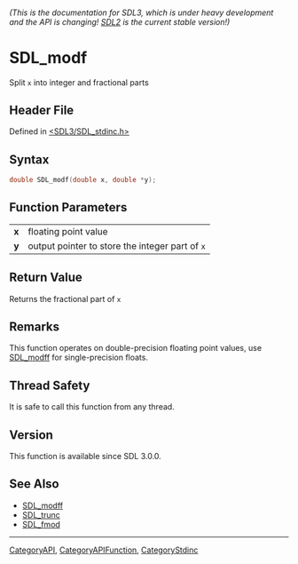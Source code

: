 ###### (This is the documentation for SDL3, which is under heavy development and the API is changing! [SDL2](https://wiki.libsdl.org/SDL2/) is the current stable version!)
# SDL_modf

Split `x` into integer and fractional parts

## Header File

Defined in [<SDL3/SDL_stdinc.h>](https://github.com/libsdl-org/SDL/blob/main/include/SDL3/SDL_stdinc.h)

## Syntax

```c
double SDL_modf(double x, double *y);

```

## Function Parameters

|           |                                                 |
| --------- | ----------------------------------------------- |
| **x**     | floating point value                            |
| **y**     | output pointer to store the integer part of `x` |

## Return Value

Returns the fractional part of `x`

## Remarks

This function operates on double-precision floating point values, use
[SDL_modff](SDL_modff) for single-precision floats.

## Thread Safety

It is safe to call this function from any thread.

## Version

This function is available since SDL 3.0.0.

## See Also

- [SDL_modff](SDL_modff)
- [SDL_trunc](SDL_trunc)
- [SDL_fmod](SDL_fmod)

----
[CategoryAPI](CategoryAPI), [CategoryAPIFunction](CategoryAPIFunction), [CategoryStdinc](CategoryStdinc)

